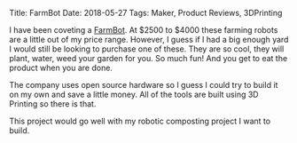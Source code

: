 Title: FarmBot
Date: 2018-05-27
Tags: Maker, Product Reviews, 3DPrinting

I have been coveting a [FarmBot](//farm.bot/).  At $2500 to $4000 these farming robots are a little out of my price range. However, I guess if I had a big enough yard I would still be looking to purchase one of these. They are so cool, they will plant, water, weed your garden for you.  So much fun!  And you get to eat the product when you are done.

The company uses open source hardware so I guess I could try to build it on my own and save a little money. All of the tools are built using 3D Printing so there is that.  

This project would go well with my robotic composting project I want to build.
